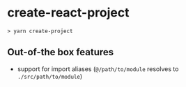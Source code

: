# create-react-project

```
> yarn create-project
```

## Out-of-the box features

- support for import aliases (`@/path/to/module` resolves to `./src/path/to/module`)
